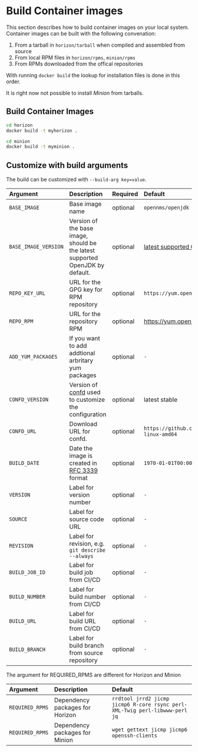 # Build Container images

This section describes how to build container images on your local system.
Container images can be built with the following convenation:

1. From a tarball in `horizon/tarball` when compiled and assembled from source
2. From local RPM files in `horizon/rpms`, `minion/rpms`
3. From RPMs downloaded from the offical repositories

With running `docker build` the lookup for installation files is done in this order.

It is right now not possible to install _Minion_ from tarballs.

## Build Container Images

```bash
cd horizon
docker build -t myhorizon .
```

```bash
cd minion
docker build -t myminion .
```

## Customize with build arguments

The build can be customized with `--build-arg key=value`.

| Argument             | Description                                                                   | Required | Default
|:-------------------- |:------------------------------------------------------------------------------|:---------|:-----------------
| `BASE_IMAGE`         | Base image name                                                               | optional | `opennms/openjdk`
| `BASE_IMAGE_VERSION` | Version of the base image, should be the latest supported OpenJDK by default. | optional | [latest supported OpenJDK](https://hub.docker.com/r/opennms/openjdk/tags)
| `REPO_KEY_URL`       | URL for the GPG key for RPM repository                                        | optional | `https://yum.opennms.org/OPENNMS-GPG-KEY`
| `REPO_RPM`           | URL for the repository RPM                                                    | optional | https://yum.opennms.org/repofiles/opennms-repo-stable-rhel8.noarch.rpm
| `ADD_YUM_PACKAGES`   | If you want to add addtional arbritary yum packages                           | optional | `-`
| `CONFD_VERSION`      | Version of [confd](https://github.com/kelseyhightower/confd/releases) used to customize the configuration | optional | latest stable
| `CONFD_URL`          | Download URL for confd.                                                       | optional | `https://github.com/kelseyhightower/confd/releases/download/v${CONFD_VERSION}/confd-${CONFD_VERSION}-linux-amd64`
| `BUILD_DATE`         | Date the image is created in [RFC 3339](https://tools.ietf.org/html/rfc3339#section-5.6) format | optional | `1970-01-01T00:00:00+0000`
| `VERSION`            | Label for version number                                                      | optional | `-`
| `SOURCE`             | Label for source code URL                                                     | optional | `-`
| `REVISION`           | Label for revision, e.g. `git describe --always`                              | optional | `-`
| `BUILD_JOB_ID`       | Label for build job from CI/CD                                                | optional | `-`
| `BUILD_NUMBER`       | Label for build number from CI/CD                                             | optional | `-`
| `BUILD_URL`          | Label for build URL from CI/CD                                                | optional | `-`
| `BUILD_BRANCH`       | Label for build branch from source repository                                 | optional | `-`


The argument for REQUIRED_RPMS are different for Horizon and Minion

| Argument        | Description                      | Default
|:----------------|:---------------------------------|:----------
| `REQUIRED_RPMS` | Dependency packages for Horizon  | `rrdtool jrrd2 jicmp jicmp6 R-core rsync perl-XML-Twig perl-libwww-perl jq`
| `REQUIRED_RPMS` | Dependency packages for Minion   | `wget gettext jicmp jicmp6 openssh-clients`

